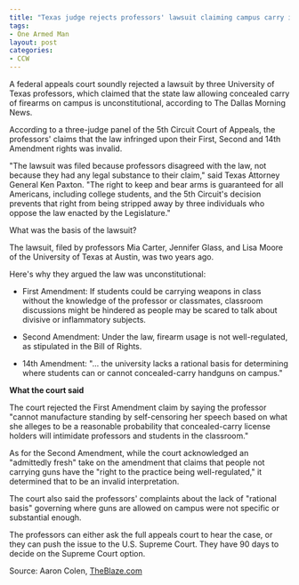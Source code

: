 ```yaml
---
title: "Texas judge rejects professors' lawsuit claiming campus carry is unconstitutional"
tags:
- One Armed Man
layout: post
categories:
- CCW
---
```


A federal appeals court soundly rejected a lawsuit by three University of Texas professors, which claimed that the state law allowing concealed carry of firearms on campus is unconstitutional, according to The Dallas Morning News.

According to a three-judge panel of the 5th Circuit Court of Appeals, the professors' claims that the law infringed upon their First, Second and 14th Amendment rights was invalid.

"The lawsuit was filed because professors disagreed with the law, not because they had any legal substance to their claim," said Texas Attorney General Ken Paxton. "The right to keep and bear arms is guaranteed for all Americans, including college students, and the 5th Circuit's decision prevents that right from being stripped away by three individuals who oppose the law enacted by the Legislature."

What was the basis of the lawsuit?

The lawsuit, filed by professors Mia Carter, Jennifer Glass, and Lisa Moore of the University of Texas at Austin, was two years ago.

Here's why they argued the law was unconstitutional:

- First Amendment: If students could be carrying weapons in class without the knowledge of the professor or classmates, classroom discussions might be hindered as people may be scared to talk about divisive or inflammatory subjects.

- Second Amendment: Under the law, firearm usage is not well-regulated, as stipulated in the Bill of Rights.

- 14th Amendment: "... the university lacks a rational basis for determining where students can or cannot concealed-carry handguns on campus."

**What the court said**

The court rejected the First Amendment claim by saying the professor "cannot manufacture standing by self-censoring her speech based on what she alleges to be a reasonable probability that concealed-carry license holders will intimidate professors and students in the classroom."

As for the Second Amendment, while the court acknowledged an "admittedly fresh" take on the amendment that claims that people not carrying guns have the "right to the practice being well-regulated," it determined that to be an invalid interpretation.

The court also said the professors' complaints about the lack of "rational basis" governing where guns are allowed on campus were not specific or substantial enough.

The professors can either ask the full appeals court to hear the case, or they can push the issue to the U.S. Supreme Court. They have 90 days to decide on the Supreme Court option.

Source: Aaron Colen, [TheBlaze.com](https://www.theblaze.com/news/2018/08/17/texas-judge-rejects-professors-lawsuit-claiming-campus-carry-is-unconstitutional)
